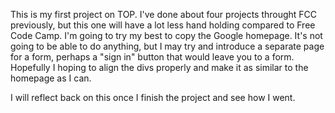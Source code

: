 This is my first project on TOP.
I've done about four projects throught FCC previously, but this one will have a lot less hand holding compared to Free Code Camp. I'm going to try my best to copy the Google homepage. 
It's not going to be able to do anything, but I may try and introduce a separate page for a form, perhaps a "sign in" button that would leave you to a form.
Hopefully I hoping to align the divs properly and make it as similar to the homepage as I can.

I will reflect back on this once I finish the project and see how I went.